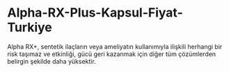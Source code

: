 # Alpha-RX-Plus-Kapsul-Fiyat-Turkiye
Alpha RX+, sentetik ilaçların veya ameliyatın kullanımıyla ilişkili herhangi bir risk taşımaz ve etkinliği, gücü geri kazanmak için diğer tüm çözümlerden belirgin şekilde daha yüksektir.
